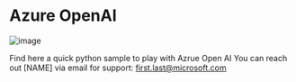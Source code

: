 # Azure OpenAI
![image](https://github.com/swisshacks/sixchallenge/assets/169249646/1be060a8-4442-41f5-a8af-1978324c575c)

Find here a quick python sample to play with Azrue Open AI
You can reach out [NAME] via email for support: first.last@microsoft.com
